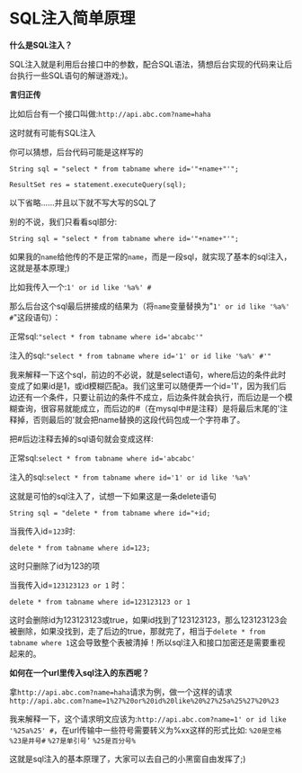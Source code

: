 SQL注入简单原理
============================

**什么是SQL注入？**

SQL注入就是利用后台接口中的参数，配合SQL语法，猜想后台实现的代码来让后台执行一些SQL语句的解谜游戏;)。

**言归正传**

比如后台有一个接口叫做:`http://api.abc.com?name=haha`

这时就有可能有SQL注入

你可以猜想，后台代码可能是这样写的

`String sql = "select * from tabname where id='"+name+"'";`

`ResultSet res = statement.executeQuery(sql);`

以下省略......并且以下就不写大写的SQL了

别的不说，我们只看看sql部分:

`String sql = "select * from tabname where id='"+name+"'";`

如果我的`name`给他传的不是正常的`name`，而是一段sql，就实现了基本的sql注入，这就是基本原理;)

比如我传入一个:`1' or id like '%a%' #`

那么后台这个sql最后拼接成的结果为（将`name`变量替换为"`1' or id like '%a%' #`"这段语句）：

正常sql:`"select * from tabname where id='abcabc'"`

注入的sql:`"select * from tabname where id='1' or id like '%a%' #'"`

我来解释一下这个sql，前边的不必说，就是select语句，where后边的条件此时变成了如果id是1，或id模糊匹配a。我们这里可以随便弄一个id='1'，因为我们后边还有一个条件，只要让前边的条件不成立，后边条件就会执行，而后边是一个模糊查询，很容易就能成立，而后边的#（在mysql中#是注释）是将最后末尾的'注释掉，否则最后的'就会把name替换的这段代码包成一个字符串了。

把#后边注释去掉的sql语句就会变成这样:

正常sql:`select * from tabname where id='abcabc'`

注入的sql:`select * from tabname where id='1' or id like '%a%'`

这就是可怕的sql注入了，试想一下如果这是一条delete语句

`String sql = "delete * from tabname where id="+id;`

当我传入id=`123`时:

`delete * from tabname where id=123;`

这时只删除了id为123的项

当我传入id=`123123123 or 1` 时：

`delete * from tabname where id=123123123 or 1`

这时会删除id为123123123或true，如果id找到了123123123，那么123123123会被删除，如果没找到，走了后边的true，那就完了，相当于`delete * from tabname where 1`这会导致整个表被清掉！所以sql注入和接口加密还是需要重视起来的。

**如何在一个url里传入sql注入的东西呢？**

拿`http://api.abc.com?name=haha`请求为例，做一个这样的请求`http://api.abc.com?name=1%27%20or%20id%20like%20%27%25a%25%27%20%23`

我来解释一下，这个请求明文应该为:`http://api.abc.com?name=1' or id like '%25a%25' #`，在url传输中一些符号需要转义为%xx这样的形式比如:
`%20是空格 `
`%23是井号#`
`%27是单引号’`
`%25是百分号%`

这就是sql注入的基本原理了，大家可以去自己的小黑窗自由发挥了;)
